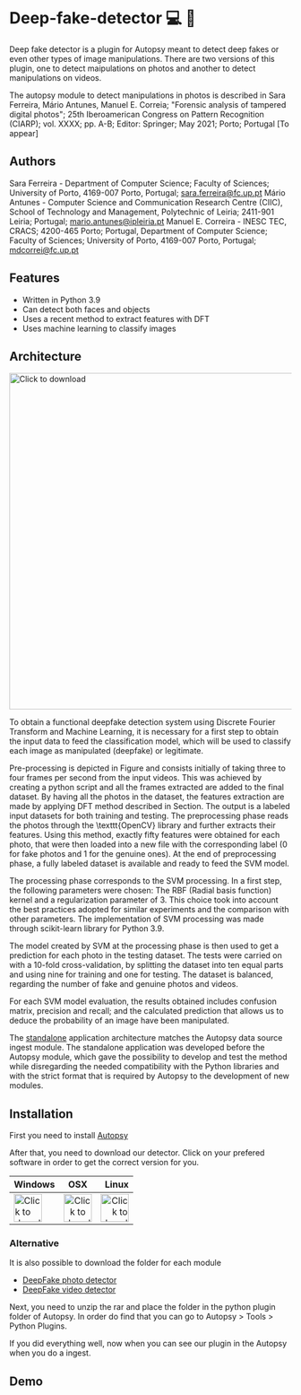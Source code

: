 # Deep-fake-detector :computer: :mag_right:

Deep fake detector is a plugin for Autopsy meant to detect deep fakes or even other types of image manipulations.
There are two versions of this plugin, one to detect maipulations on photos and another to detect manipulations on videos.

The autopsy module to detect manipulations in photos is described in Sara Ferreira, Mário Antunes, Manuel E. Correia; "Forensic analysis of tampered digital photos"; 25th Iberoamerican Congress on Pattern Recognition (CIARP); vol. XXXX; pp. A-B; Editor: Springer; May 2021; Porto; Portugal [To appear]

## Authors

Sara Ferreira - Department of Computer Science; Faculty of Sciences; University of Porto, 4169-007 Porto, Portugal; sara.ferreira@fc.up.pt
Mário Antunes - Computer Science and Communication Research Centre (CIIC), School of Technology and Management, Polytechnic of Leiria; 2411-901 Leiria; Portugal; mario.antunes@ipleiria.pt
Manuel E. Correira - INESC TEC, CRACS; 4200-465 Porto; Portugal, Department of Computer Science; Faculty of Sciences; University of Porto, 4169-007 Porto, Portugal;  mdcorrei@fc.up.pt

## Features

- Written in Python 3.9 
- Can detect both faces and objects
- Uses a recent method to extract features with DFT
- Uses machine learning to classify images

## Architecture

<img src="https://github.com/saraferreirascf/Deep-fake-detector/blob/main/arquitetura-geral.png" alt="Click to download" width="600"/>

To obtain a functional deepfake detection system using Discrete Fourier Transform and Machine Learning, it is necessary for a first step to obtain the input data to feed the classification model, which will be used to classify each image as manipulated (deepfake) or legitimate. 

Pre-processing is depicted in Figure and consists initially of taking three to four frames per second from the input videos. This was achieved by creating a python script and all the frames extracted are added to the final dataset.
By having all the photos in the dataset, the features extraction are made by applying DFT method described in Section. The output is a labeled input datasets for both training and testing. The preprocessing phase reads the photos through the \texttt{OpenCV} library and further extracts their features. Using this method, exactly fifty features were obtained for each photo, that were then loaded into a new file with the corresponding label ($0$ for fake photos and $1$ for the genuine ones). At the end of preprocessing phase, a fully labeled dataset is available and ready to feed the SVM model.

The processing phase corresponds to the SVM processing. In a first step, the following parameters were chosen: The RBF (Radial basis function) kernel and a regularization parameter of $3$. This choice took into account the best practices adopted for similar experiments and the comparison with other parameters.
The implementation of SVM processing was made through scikit-learn library for Python 3.9.

The model created by SVM at the processing phase is then used to get a prediction for each photo in the testing dataset. The tests were carried on with a 10-fold cross-validation, by splitting the dataset into ten equal parts and using nine for training and one for testing. The dataset is balanced, regarding the number of fake and genuine photos and videos.

For each SVM model evaluation, the results obtained includes confusion matrix, precision and recall; and the calculated prediction that allows us to deduce the probability of an image have been manipulated.

The <a href="https://github.com/saraferreirascf/Deep-fake-detector/blob/main/standaloneapp.py" target="_blank">standalone</a> application architecture matches the Autopsy data source ingest module. The standalone application was developed before the Autopsy module, which gave the possibility to develop and test the method while disregarding the needed compatibility with the Python libraries and with the strict format that is required by Autopsy to the development of new modules.



## Installation

First you need to install <a href="https://www.autopsy.com/download/" target="_blank">Autopsy</a><br/>

After that, you need to download our detector. Click on your prefered software in order to get the correct version for you.<br/>


| Windows       | OSX           | Linux  |
| ------------- |:-------------:| -----:|
| <img src="https://github.com/saraferreirascf/Deep-fake-detector/blob/main/windows.png" alt="Click to download" width="50" href="https://www.autopsy.com/download/" /> | <img src="https://github.com/saraferreirascf/Deep-fake-detector/blob/main/apple.png" alt="Click to download" width="50" href="https://www.autopsy.com/download/"/> | <img src="https://github.com/saraferreirascf/Deep-fake-detector/blob/main/linux.png" alt="Click to download" width="50" href="https://www.autopsy.com/download/"/> |

### Alternative

It is also possible to download the folder for each module
- <a href="https://github.com/saraferreirascf/Deep-fake-detector/tree/main/deep_fake_video" target="_blank">DeepFake photo detector</a><br/>
- <a href="https://www.autopsy.com/download/" target="_blank">DeepFake video detector</a><br/>

Next, you need to unzip the rar and place the folder in the python plugin folder of Autopsy. In order do find that you can go to Autopsy > Tools > Python Plugins.

If you did everything well, now when you can see our plugin in the Autopsy when you do a ingest.

## Demo


